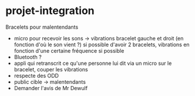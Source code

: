 # projet-integration
Bracelets pour malentendants
- micro pour recevoir les sons -> vibrations bracelet gauche et droit (en fonction d'où le son vient ?) si possible d'avoir 2 bracelets, vibrations en fonction d'une certaine fréquence si possible 
- Bluetooth ? 
- appli qui retranscrit ce qu'une personne lui dit via un micro sur le bracelet, couper les vibrations
- respecte des ODD
- public cible -> malentendants
- Demander l'avis de Mr Dewulf

